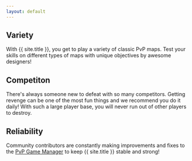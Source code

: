 ```yaml
---
layout: default
---
```


<div class="container">
    <div class="row marketing">
        <div class="col-md-4">
            <h2>Variety</h2>
            <p>With {{ site.title }}, you get to play a variety of classic PvP maps. Test your skills on different types of maps with
            unique objectives by awesome designers!</p>
        </div>
        <div class="col-md-4">
            <h2>Competiton</h2>
            <p>There's always someone new to defeat with so many competitors. Getting revenge can be one of the most fun things and we
            recommend you do it daily! With such a large player base, you will never run out of other players to destroy.</p>
        </div>
        <div class="col-md-4">
            <h2>Reliability</h2>
            <p>Community contributors are constantly making improvements and fixes to the <a href="https://github.com/Electroid/PGM" target="_blank">PvP Game Manager</a> to keep {{ site.title }} 
            stable and strong!</p>
        </div>
    </div>
</div>
